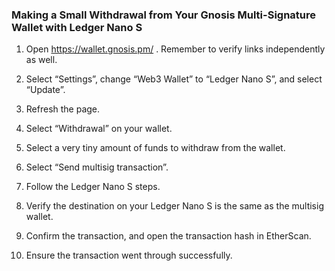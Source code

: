 ### Making a Small Withdrawal from Your Gnosis Multi-Signature Wallet with Ledger Nano S

1. Open https://wallet.gnosis.pm/ . Remember to verify links independently as well.

2. Select “Settings”, change “Web3 Wallet” to “Ledger Nano S”, and select “Update”.

3. Refresh the page.

4. Select “Withdrawal” on your wallet.

5. Select a very tiny amount of funds to withdraw from the wallet.

6. Select “Send multisig transaction”.

7. Follow the Ledger Nano S steps.

8. Verify the destination on your Ledger Nano S is the same as the multisig wallet.

9. Confirm the transaction, and open the transaction hash in EtherScan.

10. Ensure the transaction went through successfully.
